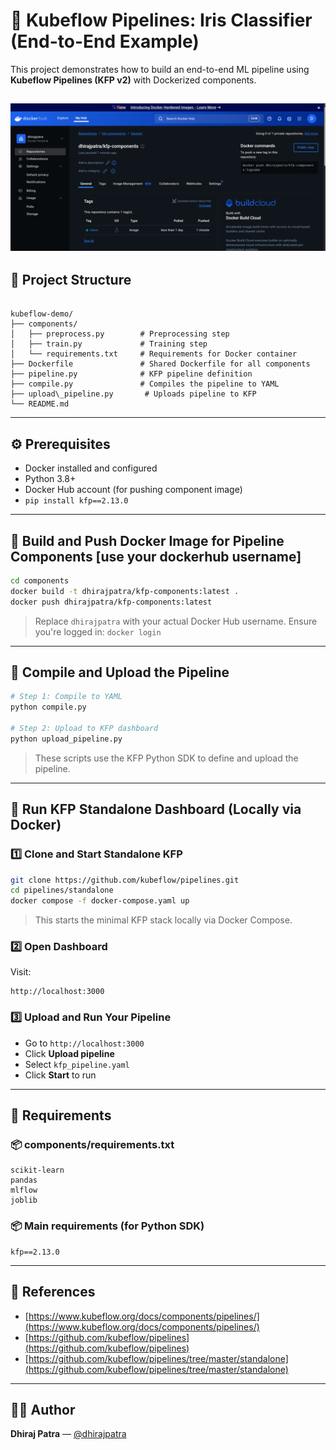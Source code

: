 # 🚀 Kubeflow Pipelines: Iris Classifier (End-to-End Example)

This project demonstrates how to build an end-to-end ML pipeline using **Kubeflow Pipelines (KFP v2)** with Dockerized components.

![Kubeflow Dockerhub](./kubeflow.png)
---

## 📁 Project Structure

```

kubeflow-demo/
├── components/
│   ├── preprocess.py        # Preprocessing step
│   ├── train.py             # Training step
│   └── requirements.txt     # Requirements for Docker container
├── Dockerfile               # Shared Dockerfile for all components
├── pipeline.py              # KFP pipeline definition
├── compile.py               # Compiles the pipeline to YAML
├── upload\_pipeline.py       # Uploads pipeline to KFP
└── README.md

````

---

## ⚙️ Prerequisites

- Docker installed and configured
- Python 3.8+
- Docker Hub account (for pushing component image)
- `pip install kfp==2.13.0`

---

## 🐳 Build and Push Docker Image for Pipeline Components [use your dockerhub username]

```bash
cd components
docker build -t dhirajpatra/kfp-components:latest .
docker push dhirajpatra/kfp-components:latest
````

> Replace `dhirajpatra` with your actual Docker Hub username.
> Ensure you're logged in: `docker login`

---

## 🧱 Compile and Upload the Pipeline

```bash
# Step 1: Compile to YAML
python compile.py

# Step 2: Upload to KFP dashboard
python upload_pipeline.py
```

> These scripts use the KFP Python SDK to define and upload the pipeline.

---

## 🧪 Run KFP Standalone Dashboard (Locally via Docker)

### 1️⃣ Clone and Start Standalone KFP

```bash
git clone https://github.com/kubeflow/pipelines.git
cd pipelines/standalone
docker compose -f docker-compose.yaml up
```

> This starts the minimal KFP stack locally via Docker Compose.

### 2️⃣ Open Dashboard

Visit:

```
http://localhost:3000
```

### 3️⃣ Upload and Run Your Pipeline

* Go to `http://localhost:3000`
* Click **Upload pipeline**
* Select `kfp_pipeline.yaml`
* Click **Start** to run

---

## 🧰 Requirements

### 📦 components/requirements.txt

```text
scikit-learn
pandas
mlflow
joblib
```

### 📦 Main requirements (for Python SDK)

```text
kfp==2.13.0
```

---

## 📝 References

* [https://www.kubeflow.org/docs/components/pipelines/](https://www.kubeflow.org/docs/components/pipelines/)
* [https://github.com/kubeflow/pipelines](https://github.com/kubeflow/pipelines)
* [https://github.com/kubeflow/pipelines/tree/master/standalone](https://github.com/kubeflow/pipelines/tree/master/standalone)

---

## 👨‍💻 Author

**Dhiraj Patra** — [@dhirajpatra](https://github.com/dhirajpatra)